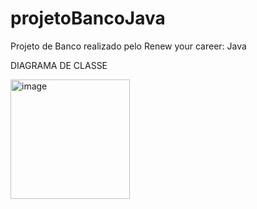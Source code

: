 # projetoBancoJava
Projeto de Banco realizado pelo Renew your career: Java

DIAGRAMA DE CLASSE

<img width="191" alt="image" src="https://github.com/carlasnonaka/projetoBancoJava/assets/91844609/5b0841d6-f08c-4681-8dba-4ac1fbf65215">

